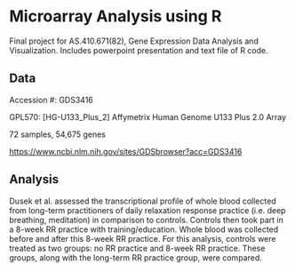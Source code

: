 # Microarray Analysis using R

Final project for AS.410.671(82), Gene Expression Data Analysis and Visualization. Includes powerpoint presentation and text file of R code. 

## Data

Accession #: GDS3416

GPL570: [HG-U133_Plus_2] Affymetrix Human Genome U133 Plus 2.0 Array

72 samples, 54,675 genes

https://www.ncbi.nlm.nih.gov/sites/GDSbrowser?acc=GDS3416

## Analysis

Dusek et al. assessed the transcriptional profile of whole blood collected from long-term practitioners of daily relaxation response practice (i.e. deep breathing, meditation) in comparison to controls. Controls then took part in a 8-week RR practice with training/education. Whole blood was collected before and after this 8-week RR practice.
For this analysis, controls were treated as two groups: no RR practice and 8-week RR practice. These groups, along with the long-term RR practice group, were compared.   

